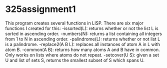 # 325assignment1
This program creates several functions in LISP.
There are six major functions I created for this:
  -issorted(L): returns whether or not the list L is sorted in ascending order.
  -numbers(N): returns a list containing all integers from 1 to N in ascending order.
  -palindrome(L): returns whether or not list L is a palindrome.
  -replace2(A B L): replaces all instances of atom A in L with atom B.
  -common(A B): returns how many atoms A and B have in common. Only works on lists where atoms do not repeat.
  -setcover(U S): given a set U and list of sets S, returns the smallest subset of S which spans U.

